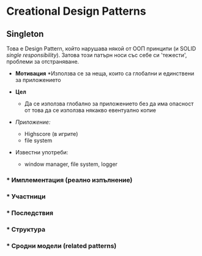 # Creational Design Patterns

## Singleton
Това е Design Pattern, който нарушава някой от ООП принципи (и SOLID _single responsibility_). Затова този патърн носи със себе си 'тежести', проблеми за отстраняване.

* **Мотивация**
	*Използва се за неща, които са глобални и единствени за приложението

* **Цел**
	- Да се използва глобално за приложението без да има опасност от това да се използва някакво евентуално копие

* _Приложение:_
	- Highscore (в игрите)
	- file system

* Известни употреби:
	- window manager, file system, logger

### * Имплементация (реално изпълнение)

### * Участници

### * Последствия

### * Структура

### * Сродни модели (related patterns)
